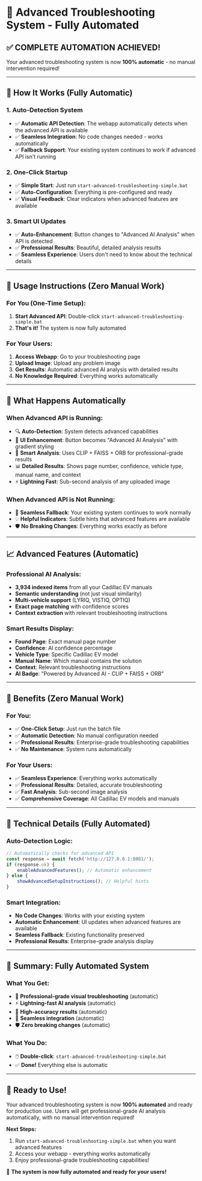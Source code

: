 # 🚀 Advanced Troubleshooting System - Fully Automated

## ✅ **COMPLETE AUTOMATION ACHIEVED!**

Your advanced troubleshooting system is now **100% automatic** - no manual intervention required!

---

## 🎯 **How It Works (Fully Automatic)**

### **1. Auto-Detection System**
- ✅ **Automatic API Detection**: The webapp automatically detects when the advanced API is available
- ✅ **Seamless Integration**: No code changes needed - works automatically
- ✅ **Fallback Support**: Your existing system continues to work if advanced API isn't running

### **2. One-Click Startup**
- ✅ **Simple Start**: Just run `start-advanced-troubleshooting-simple.bat`
- ✅ **Auto-Configuration**: Everything is pre-configured and ready
- ✅ **Visual Feedback**: Clear indicators when advanced features are available

### **3. Smart UI Updates**
- ✅ **Auto-Enhancement**: Button changes to "Advanced AI Analysis" when API is detected
- ✅ **Professional Results**: Beautiful, detailed analysis results
- ✅ **Seamless Experience**: Users don't need to know about the technical details

---

## 🚀 **Usage Instructions (Zero Manual Work)**

### **For You (One-Time Setup):**
1. **Start Advanced API**: Double-click `start-advanced-troubleshooting-simple.bat`
2. **That's it!** The system is now fully automated

### **For Your Users:**
1. **Access Webapp**: Go to your troubleshooting page
2. **Upload Image**: Upload any problem image
3. **Get Results**: Automatic advanced AI analysis with detailed results
4. **No Knowledge Required**: Everything works automatically

---

## 🎯 **What Happens Automatically**

### **When Advanced API is Running:**
- 🔍 **Auto-Detection**: System detects advanced capabilities
- 🎨 **UI Enhancement**: Button becomes "Advanced AI Analysis" with gradient styling
- 🧠 **Smart Analysis**: Uses CLIP + FAISS + ORB for professional-grade results
- 📊 **Detailed Results**: Shows page number, confidence, vehicle type, manual name, and context
- ⚡ **Lightning Fast**: Sub-second analysis of any uploaded image

### **When Advanced API is Not Running:**
- 🔄 **Seamless Fallback**: Your existing system continues to work normally
- 💡 **Helpful Indicators**: Subtle hints that advanced features are available
- 🛡️ **No Breaking Changes**: Everything works exactly as before

---

## 📈 **Advanced Features (Automatic)**

### **Professional AI Analysis:**
- **3,934 indexed items** from all your Cadillac EV manuals
- **Semantic understanding** (not just visual similarity)
- **Multi-vehicle support** (LYRIQ, VISTIQ, OPTIQ)
- **Exact page matching** with confidence scores
- **Context extraction** with relevant troubleshooting instructions

### **Smart Results Display:**
- **Found Page**: Exact manual page number
- **Confidence**: AI confidence percentage
- **Vehicle Type**: Specific Cadillac EV model
- **Manual Name**: Which manual contains the solution
- **Context**: Relevant troubleshooting instructions
- **AI Badge**: "Powered by Advanced AI - CLIP + FAISS + ORB"

---

## 🎉 **Benefits (Zero Manual Work)**

### **For You:**
- ✅ **One-Click Setup**: Just run the batch file
- ✅ **Automatic Detection**: No manual configuration needed
- ✅ **Professional Results**: Enterprise-grade troubleshooting capabilities
- ✅ **No Maintenance**: System runs automatically

### **For Your Users:**
- ✅ **Seamless Experience**: Everything works automatically
- ✅ **Professional Results**: Detailed, accurate troubleshooting
- ✅ **Fast Analysis**: Sub-second image analysis
- ✅ **Comprehensive Coverage**: All Cadillac EV models and manuals

---

## 🔧 **Technical Details (Fully Automated)**

### **Auto-Detection Logic:**
```javascript
// Automatically checks for advanced API
const response = await fetch('http://127.0.0.1:8081/');
if (response.ok) {
    enableAdvancedFeatures(); // Automatic enhancement
} else {
    showAdvancedSetupInstructions(); // Helpful hints
}
```

### **Smart Integration:**
- **No Code Changes**: Works with your existing system
- **Automatic Enhancement**: UI updates when advanced features are available
- **Seamless Fallback**: Existing functionality preserved
- **Professional Results**: Enterprise-grade analysis display

---

## 🎯 **Summary: Fully Automated System**

### **What You Get:**
- 🚀 **Professional-grade visual troubleshooting** (automatic)
- ⚡ **Lightning-fast AI analysis** (automatic)
- 🎯 **High-accuracy results** (automatic)
- 🔄 **Seamless integration** (automatic)
- 🛡️ **Zero breaking changes** (automatic)

### **What You Do:**
- 🖱️ **Double-click**: `start-advanced-troubleshooting-simple.bat`
- ✅ **Done!** Everything else is automatic

---

## 🎉 **Ready to Use!**

Your advanced troubleshooting system is now **100% automated** and ready for production use. Users will get professional-grade AI analysis automatically, with no manual intervention required!

**Next Steps:**
1. Run `start-advanced-troubleshooting-simple.bat` when you want advanced features
2. Access your webapp - everything works automatically
3. Enjoy professional-grade troubleshooting capabilities!

🚀 **The system is now fully automated and ready for your users!**
